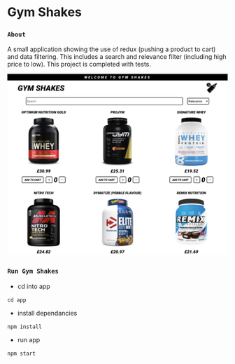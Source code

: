 # Gym Shakes

### `About` 
A small application showing the use of redux (pushing a product to cart) and data filtering. This includes a search and relevance filter (including high price to low). This project is completed with tests.

<img src="public/images/shakes.png">

### `Run Gym Shakes` 

* cd into app

```
cd app
```
* install dependancies

```
npm install
```
* run app

```
npm start
```


